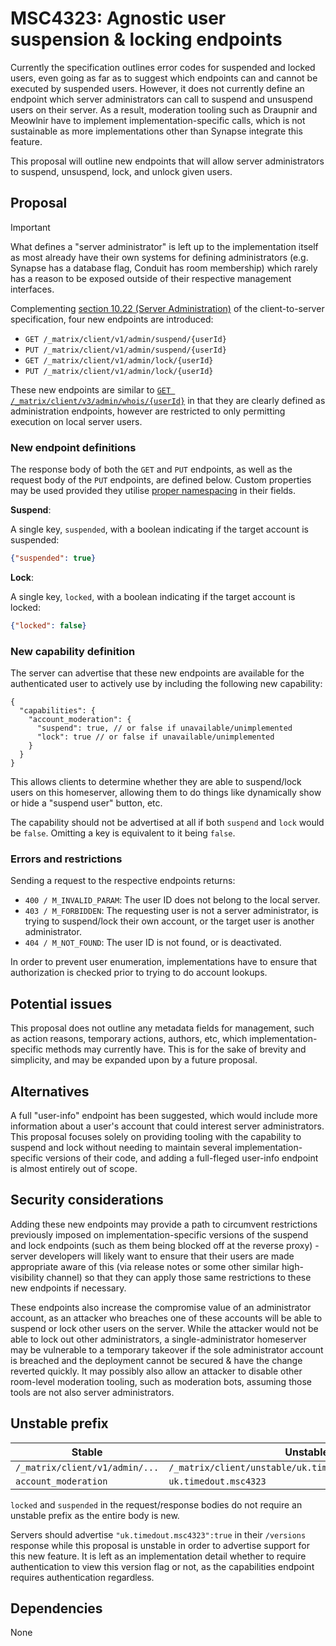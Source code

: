 # MSC4323: Agnostic user suspension & locking endpoints

Currently the specification outlines error codes for suspended and locked users,
even going as far as to suggest which endpoints can and cannot be executed by suspended users.
However, it does not currently define an endpoint which server administrators can call to suspend
and unsuspend users on their server.
As a result, moderation tooling such as Draupnir and Meowlnir have to implement
implementation-specific calls, which is not sustainable as more implementations other than Synapse
integrate this feature.

This proposal will outline new endpoints that will allow server administrators to
suspend, unsuspend, lock, and unlock given users.

## Proposal

> [!IMPORTANT]
> What defines a "server administrator" is left up to the implementation itself as most already have
> their own systems for defining administrators (e.g. Synapse has a database flag, Conduit has room
> membership) which rarely has a reason to be exposed outside of their respective management
> interfaces.

Complementing [section 10.22 (Server Administration)][p1] of the client-to-server specification,
four new endpoints are introduced:

- `GET /_matrix/client/v1/admin/suspend/{userId}`
- `PUT /_matrix/client/v1/admin/suspend/{userId}`
- `GET /_matrix/client/v1/admin/lock/{userId}`
- `PUT /_matrix/client/v1/admin/lock/{userId}`

These new endpoints are similar to [`GET /_matrix/client/v3/admin/whois/{userId}`][p2] in that they
are clearly defined as administration endpoints, however are restricted to only permitting
execution on local server users.

### New endpoint definitions

The response body of both the `GET` and `PUT` endpoints, as well as the request body of the
`PUT` endpoints, are defined below. Custom properties may be used provided they utilise
[proper namespacing][p3] in their fields.

**Suspend**:

A single key, `suspended`, with a boolean indicating if the target account is suspended:

```json
{"suspended": true}
```

**Lock**:

A single key, `locked`, with a boolean indicating if the target account is locked:

```json
{"locked": false}
```

### New capability definition

The server can advertise that these new endpoints are available for the authenticated user
to actively use by including the following new capability:

```json5
{
  "capabilities": {
    "account_moderation": {
      "suspend": true, // or false if unavailable/unimplemented
      "lock": true // or false if unavailable/unimplemented
    }
  }
}
```

This allows clients to determine whether they are able to suspend/lock users on this homeserver,
allowing them to do things like dynamically show or hide a "suspend user" button, etc.

The capability should not be advertised at all if both `suspend` and `lock` would be `false`.
Omitting a key is equivalent to it being `false`.

### Errors and restrictions

Sending a request to the respective endpoints returns:

- `400 / M_INVALID_PARAM`: The user ID does not belong to the local server.
- `403 / M_FORBIDDEN`: The requesting user is not a server administrator, is trying to suspend/lock
  their own account, or the target user is another administrator.
- `404 / M_NOT_FOUND`: The user ID is not found, or is deactivated.

In order to prevent user enumeration, implementations have to ensure that authorization is checked
prior to trying to do account lookups.

[p1]: https://spec.matrix.org/v1.15/client-server-api/#server-administration
[p2]: https://spec.matrix.org/v1.15/client-server-api/#get_matrixclientv3adminwhoisuserid
[p3]: https://spec.matrix.org/v1.15/appendices/#common-namespaced-identifier-grammar

## Potential issues

This proposal does not outline any metadata fields for management, such as action reasons,
temporary actions, authors, etc, which implementation-specific methods may currently have.
This is for the sake of brevity and simplicity, and may be expanded upon by a future proposal.

## Alternatives

A full "user-info" endpoint has been suggested, which would include more information about a user's
account that could interest server administrators. This proposal focuses solely on providing
tooling with the capability to suspend and lock without needing to maintain several
implementation-specific versions of their code, and adding a full-fleged user-info endpoint is
almost entirely out of scope.

## Security considerations

Adding these new endpoints may provide a path to circumvent restrictions previously imposed on
implementation-specific versions of the suspend and lock endpoints (such as them being blocked off
at the reverse proxy) - server developers will likely want to ensure that their users are made
appropriate aware of this (via release notes or some other similar high-visibility channel) so that
they can apply those same restrictions to these new endpoints if necessary.

These endpoints also increase the compromise value of an administrator account, as an attacker who
breaches one of these accounts will be able to suspend or lock other users on the server. While
the attacker would not be able to lock out other administrators, a single-administrator homeserver
may be vulnerable to a temporary takeover if the sole administrator account is breached and
the deployment cannot be secured & have the change reverted quickly.
It may possibly also allow an attacker to disable other room-level moderation tooling, such as
moderation bots, assuming those tools are not also server administrators.

## Unstable prefix

| Stable | Unstable |
| ------ | -------- |
| `/_matrix/client/v1/admin/...` | `/_matrix/client/unstable/uk.timedout.msc4323/admin/...` |
| `account_moderation` | `uk.timedout.msc4323` |

`locked` and `suspended` in the request/response bodies do not require an unstable prefix
as the entire body is new.

Servers should advertise `"uk.timedout.msc4323":true` in their `/versions` response while this
proposal is unstable in order to advertise support for this new feature.
It is left as an implementation detail whether to require authentication to view this version flag
or not, as the capabilities endpoint requires authentication regardless.

## Dependencies

None
